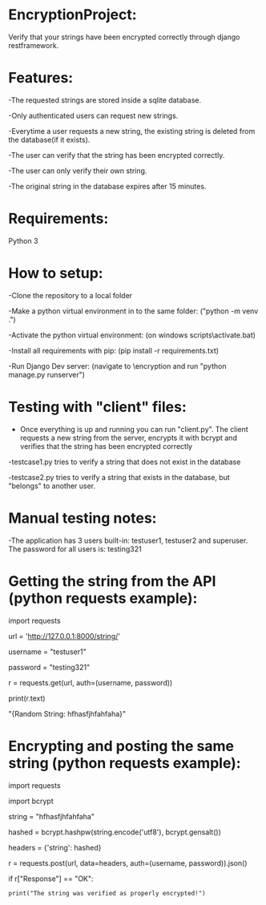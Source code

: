# EncryptionProject:
Verify that your strings have been encrypted correctly through django restframework.

# Features:
-The requested strings are stored inside a sqlite database.

-Only authenticated users can request new strings.

-Everytime a user requests a new string, the existing string is deleted from the database(if it exists).

-The user can verify that the string has been encrypted correctly.

-The user can only verify their own string.

-The original string in the database expires after 15 minutes.

# Requirements:
Python 3

# How to setup:
-Clone the repository to a local folder

-Make a python virtual environment in to the same folder: ("python -m venv .")

-Activate the python virtual environment: (on windows scripts\activate.bat)

-Install all requirements with pip: (pip install -r requirements.txt)

-Run Django Dev server: (navigate to \encryption and run "python manage.py runserver")

# Testing with "client" files:
- Once everything is up and running you can run "client.py". The client requests a new string from the server, encrypts it with bcrypt and verifies that the string has been encrypted correctly

-testcase1.py tries to verify a string that does not exist in the database

-testcase2.py tries to verify a string that exists in the database, but "belongs" to another user.

# Manual testing notes:
-The application has 3 users built-in: testuser1, testuser2 and superuser. The password for all users is: testing321

# Getting the string from the API (python requests example):

import requests

url = 'http://127.0.0.1:8000/string/'

username = "testuser1"

password = "testing321"

r = requests.get(url, auth=(username, password))

print(r.text)

"{Random String: hfhasfjhfahfaha}"


# Encrypting and posting the same string (python requests example):

import requests

import bcrypt

string = "hfhasfjhfahfaha"

hashed = bcrypt.hashpw(string.encode('utf8'), bcrypt.gensalt())

headers = {'string': hashed}

r = requests.post(url, data=headers, auth=(username, password)).json()

if r["Response"] == "OK":

    print("The string was verified as properly encrypted!")
